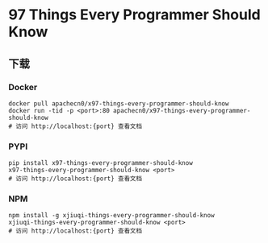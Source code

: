 # 97 Things Every Programmer Should Know

## 下载

### Docker

```
docker pull apachecn0/x97-things-every-programmer-should-know
docker run -tid -p <port>:80 apachecn0/x97-things-every-programmer-should-know
# 访问 http://localhost:{port} 查看文档
```

### PYPI

```
pip install x97-things-every-programmer-should-know
x97-things-every-programmer-should-know <port>
# 访问 http://localhost:{port} 查看文档
```

### NPM

```
npm install -g xjiuqi-things-every-programmer-should-know
xjiuqi-things-every-programmer-should-know <port>
# 访问 http://localhost:{port} 查看文档
```